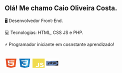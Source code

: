 ## Olá! Me chamo Caio Oliveira Costa.

🖥️ Desenvolvedor Front-End.

💻 Tecnologias: HTML, CSS JS e PHP.

⚡ Programador iniciante em cosnstante aprendizado!

 <div style="display: inline_block;">
 <br>
 <img align="center" alt="Caio-HTML" height="30" width="40" src="https://raw.githubusercontent.com/devicons/devicon/master/icons/html5/html5-original.svg">
 <img align="center" alt="Caio-CSS" height="30" width="40" src="https://raw.githubusercontent.com/devicons/devicon/master/icons/css3/css3-original.svg">
  <img align="center" alt="Caio-Js" height="30" width="40" src="https://raw.githubusercontent.com/devicons/devicon/master/icons/javascript/javascript-plain.svg">
  <img align="center" alt="CAio-React" height="30" width="40" src="https://raw.githubusercontent.com/devicons/devicon/master/icons/php/php-original.svg">
</div>

 

